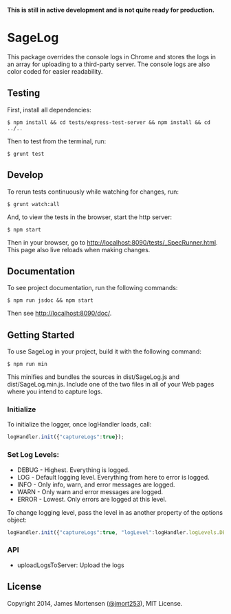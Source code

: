 **This is still in active development and is not quite ready for production.**


# SageLog

This package overrides the console logs in Chrome and stores the logs in an array for uploading
to a third-party server. The console logs are also color coded for easier readability.


## Testing

First, install all dependencies:

```
$ npm install && cd tests/express-test-server && npm install && cd ../..
```

Then to test from the terminal, run:

```
$ grunt test
```

## Develop

To rerun tests continuously while watching for changes, run:

```
$ grunt watch:all
```

And, to view the tests in the browser, start the http server:

```
$ npm start
```

Then in your browser, go to [http://localhost:8090/tests/_SpecRunner.html](http://localhost:8090/tests/_SpecRunner.html). This page also live reloads when making changes.


## Documentation

To see project documentation, run the following commands:

```
$ npm run jsdoc && npm start
```

Then see [http://localhost:8090/doc/](http://localhost:8090/doc/).

## Getting Started

To use SageLog in your project, build it with the following command:

```
$ npm run min
```

This minifies and bundles the sources in dist/SageLog.js and dist/SageLog.min.js. Include one of the two files in all of your Web pages where you intend to capture logs.


### Initialize

To initialize the logger, once logHandler loads, call:

```javascript
logHandler.init({"captureLogs":true});
```


### Set Log Levels:
 
- DEBUG - Highest. Everything is logged.
- LOG - Default logging level. Everything from here to error is logged.
- INFO - Only info, warn, and error messages are logged.
- WARN - Only warn and error messages are logged.
- ERROR - Lowest. Only errors are logged at this level.
 
To change logging level, pass the level in as another property of the options object:
    
```javascript
logHandler.init({"captureLogs":true, "logLevel":logHandler.logLevels.DEBUG});
```


### API

- uploadLogsToServer:  Upload the logs 


## License

Copyright 2014, James Mortensen ([@jmort253](https://twitter.com/jmort253)), MIT License.
